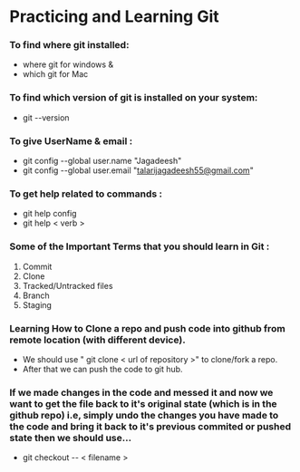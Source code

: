 # Practicing and Learning Git 

### To find where git installed: 
- where git for windows &
- which git for Mac

### To find which version of git is installed on your system:
- git --version

### To give UserName & email :
- git config --global user.name "Jagadeesh"
- git config --global user.email "talarijagadeesh55@gmail.com"


### To get help related to commands :
 - git help config
 - git help < verb >

### Some of the Important Terms that you should learn in Git : 

1. Commit
2. Clone
3. Tracked/Untracked files
4. Branch
5. Staging

### Learning How to Clone a repo and push code into github from remote location (with different device).

- We should use " git clone < url of repository >" to clone/fork a repo.
- After that we can push the code to git hub.


### If we made changes in the code and messed it and now we want to get the file back to it's original state (which is in the github repo) i.e, simply undo the changes you have made to the code and bring it back to it's previous commited or pushed state then we should use...

- git checkout -- < filename >


